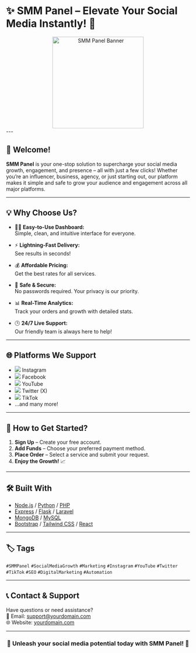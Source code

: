 # ✨ SMM Panel – Elevate Your Social Media Instantly! 🚀
<div align="center">
  <img src="https://img.icons8.com/clouds/500/social-media.png" alt="SMM Panel Banner" width="250"/>
</div>
---

## 🎉 Welcome!

**SMM Panel** is your one-stop solution to supercharge your social media growth, engagement, and presence – all with just a few clicks! Whether you’re an influencer, business, agency, or just starting out, our platform makes it simple and safe to grow your audience and engagement across all major platforms.

---

## 💡 Why Choose Us?

- 🧑‍💻 **Easy-to-Use Dashboard:**  
  Simple, clean, and intuitive interface for everyone.

- ⚡ **Lightning-Fast Delivery:**  
  See results in seconds!

- 💰 **Affordable Pricing:**  
  Get the best rates for all services.

- 🔐 **Safe & Secure:**  
  No passwords required. Your privacy is our priority.

- 📊 **Real-Time Analytics:**  
  Track your orders and growth with detailed stats.

- 🕒 **24/7 Live Support:**  
  Our friendly team is always here to help!

---

## 🌐 Platforms We Support

- <img src="https://img.icons8.com/color/24/instagram-new.png"/> Instagram  
- <img src="https://img.icons8.com/color/24/facebook-new.png"/> Facebook  
- <img src="https://img.icons8.com/color/24/youtube-play.png"/> YouTube  
- <img src="https://img.icons8.com/color/24/twitter--v1.png"/> Twitter (X)  
- <img src="https://img.icons8.com/color/24/tiktok.png"/> TikTok  
- ...and many more!

---

## 🚦 How to Get Started?

1. **Sign Up** – Create your free account.
2. **Add Funds** – Choose your preferred payment method.
3. **Place Order** – Select a service and submit your request.
4. **Enjoy the Growth!** 📈

---

## 🛠️ Built With

- [Node.js](https://nodejs.org/) / [Python](https://www.python.org/) / [PHP](https://www.php.net/)
- [Express](https://expressjs.com/) / [Flask](https://flask.palletsprojects.com/) / [Laravel](https://laravel.com/)
- [MongoDB](https://www.mongodb.com/) / [MySQL](https://www.mysql.com/)
- [Bootstrap](https://getbootstrap.com/) / [Tailwind CSS](https://tailwindcss.com/) / [React](https://react.dev/)

---

## 🏷️ Tags

`#SMMPanel` `#SocialMediaGrowth` `#Marketing` `#Instagram` `#YouTube` `#Twitter` `#TikTok` `#SEO` `#DigitalMarketing` `#Automation`

---

## 📞 Contact & Support

Have questions or need assistance?  
📧 Email: [support@yourdomain.com](mailto:support@yourdomain.com)  
🌐 Website: [yourdomain.com](https://yourdomain.com)

---

<div align="center">

### 🌟 Unleash your social media potential today with **SMM Panel**! 🌟

</div>
